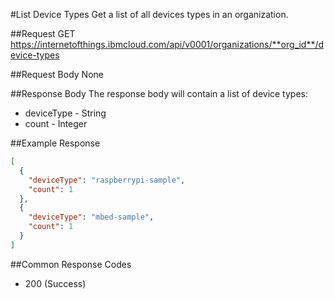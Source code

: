 #List Device Types
Get a list of all devices types in an organization.

##Request
GET https://internetofthings.ibmcloud.com/api/v0001/organizations/**org_id**/device-types

##Request Body
None

##Response Body
The response body will contain a list of device types:

* deviceType - String
* count - Integer

##Example Response
```json
[
  {
    "deviceType": "raspberrypi-sample", 
    "count": 1
  },
  {
    "deviceType": "mbed-sample", 
    "count": 1
  }
]
```

##Common Response Codes
 * 200 (Success)

